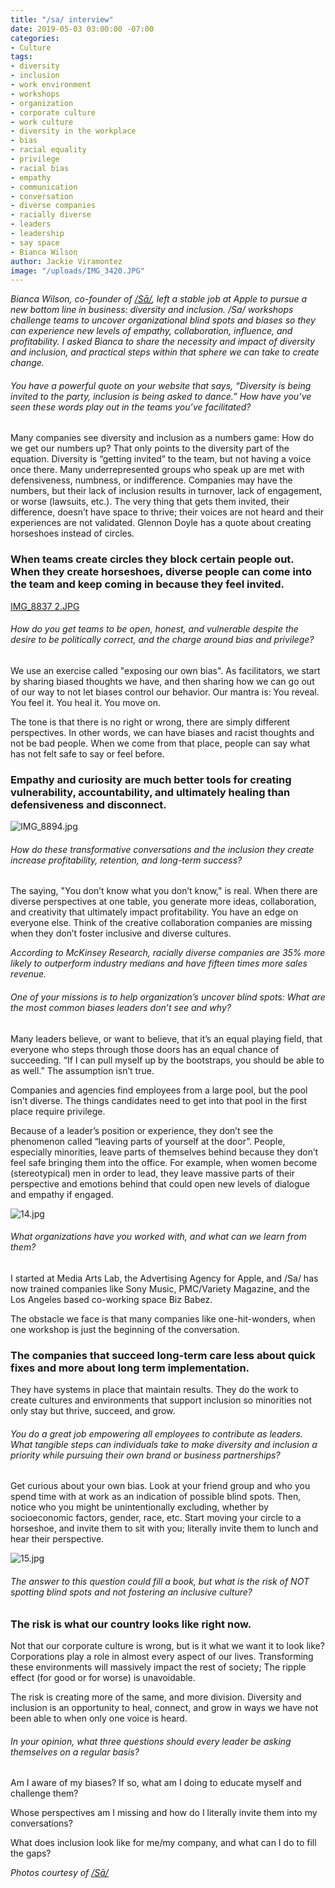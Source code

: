 ```yaml
---
title: "/sa/ interview"
date: 2019-05-03 03:00:00 -07:00
categories:
- Culture
tags:
- diversity
- inclusion
- work environment
- workshops
- organization
- corporate culture
- work culture
- diversity in the workplace
- bias
- racial equality
- privilege
- racial bias
- empathy
- communication
- conversation
- diverse companies
- racially diverse
- leaders
- leadership
- say space
- Bianca Wilson
author: Jackie Viramontez
image: "/uploads/IMG_3420.JPG"
---
```


_Bianca Wilson, co-founder of [/Sā/](https://www.say-space.com/), left a stable job at Apple to pursue a new bottom line in business: diversity and inclusion. /Sa/ workshops challenge teams to uncover organizational blind spots and biases so they can experience new levels of empathy, collaboration, influence, and profitability. I asked Bianca to share the necessity and impact of diversity and inclusion, and practical steps within that sphere we can take to create change._ 

###### You have a powerful quote on your website that says, “Diversity is being invited to the party, inclusion is being asked to dance.” How have you’ve seen these words play out in the teams you’ve facilitated?

Many companies see diversity and inclusion as a numbers game: How do we get our numbers up? That only points to the diversity part of the equation. Diversity is “getting invited” to the team, but not having a voice once there. Many underrepresented groups who speak up are met with defensiveness, numbness, or indifference. Companies may have the numbers, but their lack of inclusion results in turnover, lack of engagement, or worse (lawsuits, etc.). The very thing that gets them invited, their difference, doesn’t have space to thrive; their voices are not heard and their experiences are not validated. Glennon Doyle has a quote about creating horseshoes instead of circles. 

### When teams create circles they block certain people out. When they create horseshoes, diverse people can come into the team and keep coming in because they feel invited. 

[IMG_8837 2.JPG](/uploads/IMG_8837%202.JPG)

###### How do you get teams to be open, honest, and vulnerable despite the desire to be politically correct, and the charge around bias and privilege?

We use an exercise called "exposing our own bias". As facilitators, we start by sharing biased thoughts we have, and then sharing how we can go out of our way to not let biases control our behavior. Our mantra is: You reveal. You feel it. You heal it. You move on. 

The tone is that there is no right or wrong, there are simply different perspectives. In other words, we can have biases and racist thoughts and not be bad people. When we come from that place, people can say what has not felt safe to say or feel before.

### Empathy and curiosity are much better tools for creating vulnerability, accountability, and ultimately healing than defensiveness and disconnect.

![IMG_8894.jpg](/uploads/IMG_8894.jpg)

###### How do these transformative conversations and the inclusion they create increase profitability, retention, and long-term success? 

The saying, "You don’t know what you don’t know," is real. When there are diverse perspectives at one table, you generate more ideas, collaboration, and creativity that ultimately impact profitability. You have an edge on everyone else. Think of the creative collaboration companies are missing when they don’t foster inclusive and diverse cultures. 

_According to McKinsey Research, racially diverse companies are 35% more likely to outperform industry medians and have fifteen times more sales revenue._
 
###### One of your missions is to help organization’s uncover blind spots: What are the most common biases leaders don’t see and why? 

Many leaders believe, or want to believe, that it’s an equal playing field, that everyone who steps through those doors has an equal chance of succeeding. “If I can pull myself up by the bootstraps, you should be able to as well.” The assumption isn’t true. 

Companies and agencies find employees from a large pool, but the pool isn’t diverse. The things candidates need to get into that pool in the first place require privilege.

Because of a leader’s position or experience, they don’t see the phenomenon called “leaving parts of yourself at the door”. People, especially minorities, leave parts of themselves behind because they don’t feel safe bringing them into the office. For example, when women become (stereotypical) men in order to lead, they leave massive parts of their perspective and emotions behind that could open new levels of dialogue and empathy if engaged.

![14.jpg](/uploads/14.jpg)

###### What organizations have you worked with, and what can we learn from them? 

I started at Media Arts Lab, the Advertising Agency for Apple, and /Sa/ has now trained companies like Sony Music, PMC/Variety Magazine, and the Los Angeles based co-working space Biz Babez.

The obstacle we face is that many companies like one-hit-wonders, when one workshop is just the beginning of the conversation. 

### The companies that succeed long-term care less about quick fixes and more about long term implementation. 

They have systems in place that maintain results. They do the work to create cultures and environments that support inclusion so minorities not only stay but thrive, succeed, and grow.

###### You do a great job empowering all employees to contribute as leaders. What tangible steps can individuals take to make diversity and inclusion a priority while pursuing their own brand or business partnerships?

Get curious about your own bias. Look at your friend group and who you spend time with at work as an indication of possible blind spots. Then, notice who you might be unintentionally excluding, whether by socioeconomic factors, gender, race, etc. Start moving your circle to a horseshoe, and invite them to sit with you; literally invite them to lunch and hear their perspective. 

![15.jpg](/uploads/15.jpg)

###### The answer to this question could fill a book, but what is the risk of NOT spotting blind spots and not fostering an inclusive culture?

### The risk is what our country looks like right now. 

Not that our corporate culture is wrong, but is it what we want it to look like? Corporations play a role in almost every aspect of our lives. Transforming these environments will massively impact the rest of society; The ripple effect (for good or for worse) is unavoidable. 

The risk is creating more of the same, and more division. Diversity and inclusion is an opportunity to heal, connect, and grow in ways we have not been able to when only one voice is heard. 

###### In your opinion, what three questions should every leader be asking themselves on a regular basis?

Am I aware of my biases? If so, what am I doing to educate myself and challenge them?

Whose perspectives am I missing and how do I literally invite them into my conversations?

What does inclusion look like for me/my company, and what can I do to fill the gaps? 

_Photos courtesy of [/Sā/](https://www.say-space.com/)_